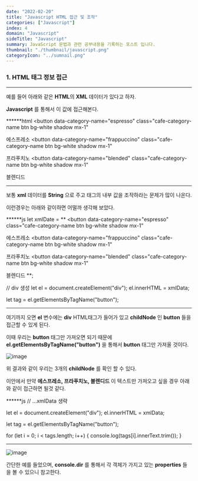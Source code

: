 ```yaml
---
date: "2022-02-20"
title: "Javascript HTML 접근 및 조작"
categories: ["Javascript"]
index: 4
domain: "Javascript"
sideTitle: "Javascript"
summary: JavaScript 문법과 관련 공부내용을 기록하는 포스트 입니다.
thumbnail: "./thumbnail/javascript.png"
categoryIcon: "../sumnail.png"
---
```


### 1. HTML 태그 정보 접근

---

예를 들어 아래와 같은 **HTML**의 **XML** 데이터가 있다고 하자.

**Javascript** 를 통해서 이 값에 접근해본다.

******html
<button
  data-category-name="espresso"
  class="cafe-category-name btn bg-white shadow mx-1"
>
  에스프레소
</button>
<button
  data-category-name="frappuccino"
  class="cafe-category-name btn bg-white shadow mx-1"
>
  프라푸치노
</button>
<button
  data-category-name="blended"
  class="cafe-category-name btn bg-white shadow mx-1"
>
  블렌디드
</button>
******

보통 **xml** 데이터를 **String** 으로 주고 태그의 내부 값을 조작하라는 문제가 많이 나온다.

이런경우는 아래와 같이하면 어떨까 생각해 보았다.

******js
let xmlDate = **
<button
  data-category-name="espresso"
  class="cafe-category-name btn bg-white shadow mx-1"
>
  에스프레소
</button>
<button
  data-category-name="frappuccino"
  class="cafe-category-name btn bg-white shadow mx-1"
>
  프라푸치노
</button>
<button
  data-category-name="blended"
  class="cafe-category-name btn bg-white shadow mx-1"
>
  블렌디드
</button>
**;

// div 생성
let el = document.createElement("div");
el.innerHTML = xmlData;

let tag = el.getElementsByTagName("button");
******

여기까지 오면 **el** 변수에는 **div** HTML태그가 들어가 있고 **childNode** 인 **button** 들을 접근할 수 있게 된다.

이때 우리는 **button** 태그만 가져오면 되기 때문에 **el.getElementsByTagName("button")** 을 통해서 **button** 태그만 가져올 것이다.

![image](https://user-images.githubusercontent.com/56063287/154837483-da53eb60-b63b-4237-9200-1975387608d1.png)

위 결과와 같이 우리는 3개의 **childNode** 를 확인 할 수 있다.

이안에서 만약 **에스프레소, 프라푸치노, 블렌디드** 이 텍스트만 가져오고 싶을 경우 아래와 같이 접근하면 될것 같다.

******js
// ...xmlData 생략

let el = document.createElement("div");
el.innerHTML = xmlData;

let tag = el.getElementsByTagName("button");

for (let i = 0; i < tags.length; i++) {
  console.log(tags[i].innerText.trim());
}
******

![image](https://user-images.githubusercontent.com/56063287/154837773-d0990c80-77d6-495e-bafa-9e4a0a99edba.png)

간단한 예를 들었으며, **console.dir** 를 통해서 각 객체가 가지고 있는 **properties** 들을 볼 수 있으니 참고한다.

